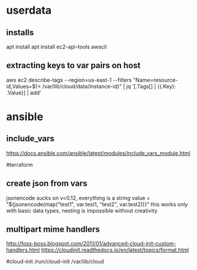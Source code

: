 # userdata
## installs
apt install apt install ec2-api-tools awscli

## extracting keys to var pairs on host
aws ec2 describe-tags --region=us-east-1 --filters "Name=resource-id,Values=$(< /var/lib/cloud/data/instance-id)" | jq '[.Tags[] | {(.Key): .Value}] | add'

# ansible
## include_vars
https://docs.ansible.com/ansible/latest/modules/include_vars_module.html

#terraform
## create json from vars
jsonencode sucks on v<0.12, everything is a string
value = "${jsonencode(map("test1", var.test1, "test2", var.test2))}"
  this works only with basic data types, nesting is impossible without creativity
## multipart mime handlers
http://foss-boss.blogspot.com/2011/01/advanced-cloud-init-custom-handlers.html
https://cloudinit.readthedocs.io/en/latest/topics/format.html

#cloud-init
/run/cloud-init
/var/lib/cloud

